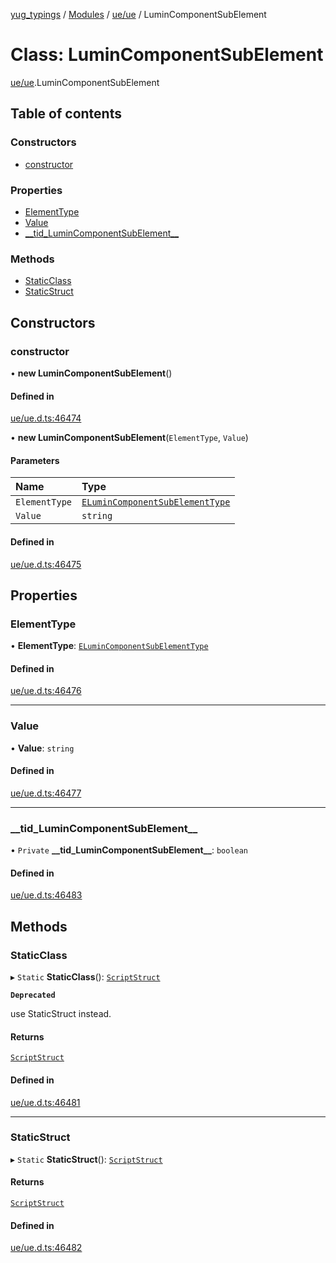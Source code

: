 [yug_typings](../README.md) / [Modules](../modules.md) / [ue/ue](../modules/ue_ue.md) / LuminComponentSubElement

# Class: LuminComponentSubElement

[ue/ue](../modules/ue_ue.md).LuminComponentSubElement

## Table of contents

### Constructors

- [constructor](ue_ue.LuminComponentSubElement.md#constructor)

### Properties

- [ElementType](ue_ue.LuminComponentSubElement.md#elementtype)
- [Value](ue_ue.LuminComponentSubElement.md#value)
- [\_\_tid\_LuminComponentSubElement\_\_](ue_ue.LuminComponentSubElement.md#__tid_lumincomponentsubelement__)

### Methods

- [StaticClass](ue_ue.LuminComponentSubElement.md#staticclass)
- [StaticStruct](ue_ue.LuminComponentSubElement.md#staticstruct)

## Constructors

### constructor

• **new LuminComponentSubElement**()

#### Defined in

[ue/ue.d.ts:46474](https://github.com/YugMetaverse/yug_typings/blob/25cad34/ue/ue.d.ts#L46474)

• **new LuminComponentSubElement**(`ElementType`, `Value`)

#### Parameters

| Name | Type |
| :------ | :------ |
| `ElementType` | [`ELuminComponentSubElementType`](../enums/ue_ue.ELuminComponentSubElementType.md) |
| `Value` | `string` |

#### Defined in

[ue/ue.d.ts:46475](https://github.com/YugMetaverse/yug_typings/blob/25cad34/ue/ue.d.ts#L46475)

## Properties

### ElementType

• **ElementType**: [`ELuminComponentSubElementType`](../enums/ue_ue.ELuminComponentSubElementType.md)

#### Defined in

[ue/ue.d.ts:46476](https://github.com/YugMetaverse/yug_typings/blob/25cad34/ue/ue.d.ts#L46476)

___

### Value

• **Value**: `string`

#### Defined in

[ue/ue.d.ts:46477](https://github.com/YugMetaverse/yug_typings/blob/25cad34/ue/ue.d.ts#L46477)

___

### \_\_tid\_LuminComponentSubElement\_\_

• `Private` **\_\_tid\_LuminComponentSubElement\_\_**: `boolean`

#### Defined in

[ue/ue.d.ts:46483](https://github.com/YugMetaverse/yug_typings/blob/25cad34/ue/ue.d.ts#L46483)

## Methods

### StaticClass

▸ `Static` **StaticClass**(): [`ScriptStruct`](ue_ue.ScriptStruct.md)

**`Deprecated`**

use StaticStruct instead.

#### Returns

[`ScriptStruct`](ue_ue.ScriptStruct.md)

#### Defined in

[ue/ue.d.ts:46481](https://github.com/YugMetaverse/yug_typings/blob/25cad34/ue/ue.d.ts#L46481)

___

### StaticStruct

▸ `Static` **StaticStruct**(): [`ScriptStruct`](ue_ue.ScriptStruct.md)

#### Returns

[`ScriptStruct`](ue_ue.ScriptStruct.md)

#### Defined in

[ue/ue.d.ts:46482](https://github.com/YugMetaverse/yug_typings/blob/25cad34/ue/ue.d.ts#L46482)
